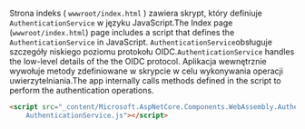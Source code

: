 <span data-ttu-id="1264a-101">Strona indeks ( `wwwroot/index.html` ) zawiera skrypt, który definiuje `AuthenticationService` w języku JavaScript.</span><span class="sxs-lookup"><span data-stu-id="1264a-101">The Index page (`wwwroot/index.html`) page includes a script that defines the `AuthenticationService` in JavaScript.</span></span> <span data-ttu-id="1264a-102">`AuthenticationService`obsługuje szczegóły niskiego poziomu protokołu OIDC.</span><span class="sxs-lookup"><span data-stu-id="1264a-102">`AuthenticationService` handles the low-level details of the the OIDC protocol.</span></span> <span data-ttu-id="1264a-103">Aplikacja wewnętrznie wywołuje metody zdefiniowane w skrypcie w celu wykonywania operacji uwierzytelniania.</span><span class="sxs-lookup"><span data-stu-id="1264a-103">The app internally calls methods defined in the script to perform the authentication operations.</span></span>

```html
<script src="_content/Microsoft.AspNetCore.Components.WebAssembly.Authentication/
    AuthenticationService.js"></script>
```
